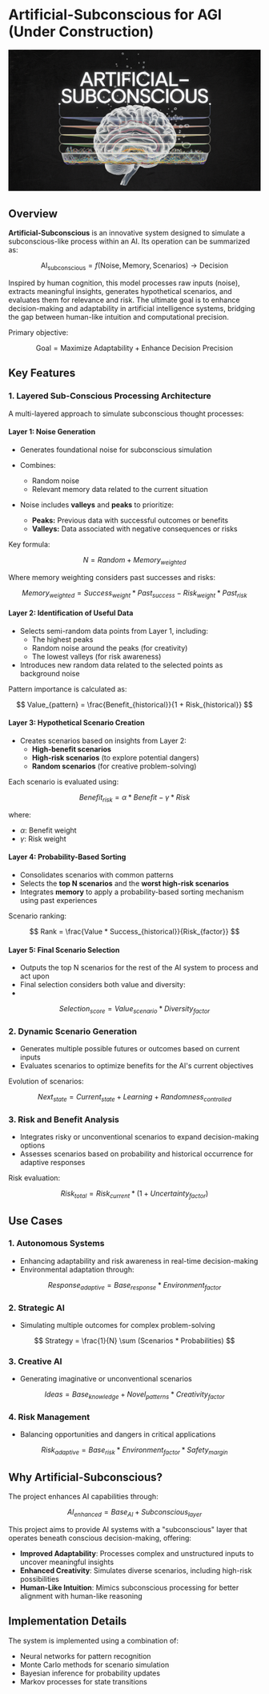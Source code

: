 # Artificial-Subconscious for AGI (Under Construction)

![Cover Image](media/cover_img.png)

## Overview
**Artificial-Subconscious** is an innovative system designed to simulate a subconscious-like process within an AI. Its operation can be summarized as:

$$
\text{AI}_{\text{subconscious}} = f(\text{Noise}, \text{Memory}, \text{Scenarios}) \rightarrow \text{Decision}
$$

Inspired by human cognition, this model processes raw inputs (noise), extracts meaningful insights, generates hypothetical scenarios, and evaluates them for relevance and risk. The ultimate goal is to enhance decision-making and adaptability in artificial intelligence systems, bridging the gap between human-like intuition and computational precision.

Primary objective:

$$
\text{Goal} = \text{Maximize Adaptability} + \text{Enhance Decision Precision}
$$

## Key Features

### **1. Layered Sub-Conscious Processing Architecture**
A multi-layered approach to simulate subconscious thought processes:

#### **Layer 1: Noise Generation**
- Generates foundational noise for subconscious simulation
- Combines:
  - Random noise
  - Relevant memory data related to the current situation

- Noise includes **valleys** and **peaks** to prioritize:
  - **Peaks:** Previous data with successful outcomes or benefits
  - **Valleys:** Data associated with negative consequences or risks

Key formula:

$$
N = Random + Memory_{weighted}
$$

Where memory weighting considers past successes and risks:

$$
Memory_{weighted} = Success_{weight} * Past_{success} - Risk_{weight} * Past_{risk}
$$

#### **Layer 2: Identification of Useful Data**
- Selects semi-random data points from Layer 1, including:
  - The highest peaks
  - Random noise around the peaks (for creativity)
  - The lowest valleys (for risk awareness)
- Introduces new random data related to the selected points as background noise

Pattern importance is calculated as:

$$
Value_{pattern} = \frac{Benefit_{historical}}{1 + Risk_{historical}}
$$

#### **Layer 3: Hypothetical Scenario Creation**
- Creates scenarios based on insights from Layer 2:
  - **High-benefit scenarios**
  - **High-risk scenarios** (to explore potential dangers)
  - **Random scenarios** (for creative problem-solving)

Each scenario is evaluated using:

$$
Benefit_{risk} = \alpha * Benefit - \gamma * Risk
$$

where:
- $\alpha$: Benefit weight
- $\gamma$: Risk weight

#### **Layer 4: Probability-Based Sorting**
- Consolidates scenarios with common patterns
- Selects the **top N scenarios** and the **worst high-risk scenarios**
- Integrates **memory** to apply a probability-based sorting mechanism using past experiences

Scenario ranking:

$$
Rank = \frac{Value * Success_{historical}}{Risk_{factor}}
$$

#### **Layer 5: Final Scenario Selection**
- Outputs the top N scenarios for the rest of the AI system to process and act upon
- Final selection considers both value and diversity:
- 
$$
Selection_{score} = Value_{scenario} * Diversity_{factor}
$$

### **2. Dynamic Scenario Generation**
- Generates multiple possible futures or outcomes based on current inputs
- Evaluates scenarios to optimize benefits for the AI's current objectives

Evolution of scenarios:

$$
Next_{state} = Current_{state} + Learning + Randomness_{controlled}
$$

### **3. Risk and Benefit Analysis**
- Integrates risky or unconventional scenarios to expand decision-making options
- Assesses scenarios based on probability and historical occurrence for adaptive responses

Risk evaluation:

$$
Risk_{total} = Risk_{current} * (1 + Uncertainty_{factor})
$$

## Use Cases

### **1. Autonomous Systems**
- Enhancing adaptability and risk awareness in real-time decision-making
- Environmental adaptation through:

$$
Response_{adaptive} = Base_{response} * Environment_{factor}
$$

### **2. Strategic AI**
- Simulating multiple outcomes for complex problem-solving

$$
Strategy = \frac{1}{N} \sum (Scenarios * Probabilities)
$$

### **3. Creative AI**
- Generating imaginative or unconventional scenarios

$$
Ideas = Base_{knowledge} + Novel_{patterns} * Creativity_{factor}
$$

### **4. Risk Management**
- Balancing opportunities and dangers in critical applications

$$
Risk_{adaptive} = Base_{risk} * Environment_{factor} * Safety_{margin}
$$

## Why Artificial-Subconscious?
The project enhances AI capabilities through:

$$
AI_{enhanced} = Base_{AI} + Subconscious_{layer}
$$

This project aims to provide AI systems with a "subconscious" layer that operates beneath conscious decision-making, offering:
- **Improved Adaptability**: Processes complex and unstructured inputs to uncover meaningful insights
- **Enhanced Creativity**: Simulates diverse scenarios, including high-risk possibilities
- **Human-Like Intuition**: Mimics subconscious processing for better alignment with human-like reasoning

## Implementation Details
The system is implemented using a combination of:
- Neural networks for pattern recognition
- Monte Carlo methods for scenario simulation
- Bayesian inference for probability updates
- Markov processes for state transitions